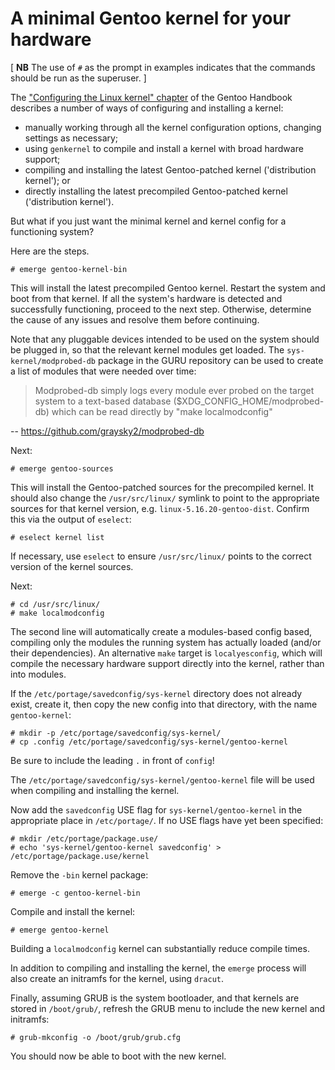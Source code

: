 # A minimal Gentoo kernel for your hardware

[ **NB** The use of `#` as the prompt in examples indicates that the commands should be run as the superuser. ]

The ["Configuring the Linux kernel" chapter](https://wiki.gentoo.org/wiki/Handbook:AMD64/Installation/Kernel) of the Gentoo Handbook describes a number of ways of configuring and installing a kernel:

* manually working through all the kernel configuration options, changing settings as necessary;
* using `genkernel` to compile and install a kernel with broad hardware support;
* compiling and installing the latest Gentoo-patched kernel ('distribution kernel'); or
* directly installing the latest precompiled Gentoo-patched kernel ('distribution kernel').

But what if you just want the minimal kernel and kernel config for a functioning system?

Here are the steps.

```
# emerge gentoo-kernel-bin
```

This will install the latest precompiled Gentoo kernel. Restart the system and boot from that kernel. If all the system's hardware is detected and successfully functioning, proceed to the next step. Otherwise, determine the cause of any issues and resolve them before continuing.

Note that any pluggable devices intended to be used on the system should be plugged in, so that the relevant kernel modules get loaded. The `sys-kernel/modprobed-db` package in the GURU repository can be used to create a list of modules that were needed over time:

> Modprobed-db simply logs every module ever probed on the target system to a text-based database ($XDG_CONFIG_HOME/modprobed-db) which can be read directly by "make localmodconfig"

-- https://github.com/graysky2/modprobed-db

Next:

```
# emerge gentoo-sources
```

This will install the Gentoo-patched sources for the precompiled kernel. It should also change the `/usr/src/linux/` symlink to point to the appropriate sources for that kernel version, e.g. `linux-5.16.20-gentoo-dist`. Confirm this via the output of `eselect`:

```
# eselect kernel list
```

If necessary, use `eselect` to ensure `/usr/src/linux/` points to the correct version of the kernel sources.

Next:

```
# cd /usr/src/linux/
# make localmodconfig
```

The second line will automatically create a modules-based config based, compiling only the modules the running system has actually loaded (and/or their dependencies). An alternative `make` target is `localyesconfig`, which will compile the necessary hardware support directly into the kernel, rather than into modules.

If the `/etc/portage/savedconfig/sys-kernel` directory does not already exist, create it, then copy the new config into that directory, with the name `gentoo-kernel`:

```
# mkdir -p /etc/portage/savedconfig/sys-kernel/
# cp .config /etc/portage/savedconfig/sys-kernel/gentoo-kernel
```

Be sure to include the leading `.` in front of `config`!

The `/etc/portage/savedconfig/sys-kernel/gentoo-kernel` file will be used when compiling and installing the kernel.

Now add the `savedconfig` USE flag for `sys-kernel/gentoo-kernel` in the appropriate place in `/etc/portage/`. If no USE flags have yet been specified:

```
# mkdir /etc/portage/package.use/
# echo 'sys-kernel/gentoo-kernel savedconfig' > /etc/portage/package.use/kernel
```

Remove the `-bin` kernel package:

```
# emerge -c gentoo-kernel-bin
```

Compile and install the kernel:

```
# emerge gentoo-kernel
```

Building a `localmodconfig` kernel can substantially reduce compile times.

In addition to compiling and installing the kernel, the `emerge` process will also create an initramfs for the kernel, using `dracut`.

Finally, assuming GRUB is the system bootloader, and that kernels are stored in `/boot/grub/`, refresh the GRUB menu to include the new kernel and initramfs:

```
# grub-mkconfig -o /boot/grub/grub.cfg
```

You should now be able to boot with the new kernel.
